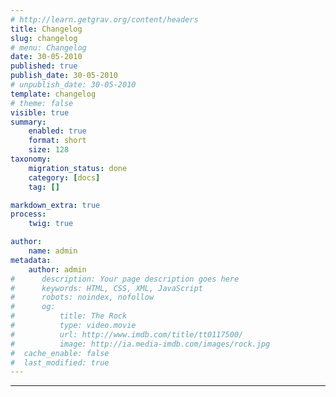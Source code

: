 ```yaml
---
# http://learn.getgrav.org/content/headers
title: Changelog
slug: changelog
# menu: Changelog
date: 30-05-2010
published: true
publish_date: 30-05-2010
# unpublish_date: 30-05-2010
template: changelog
# theme: false
visible: true
summary:
    enabled: true
    format: short
    size: 128
taxonomy:
    migration_status: done
    category: [docs]
    tag: []

markdown_extra: true 
process:
    twig: true

author:
    name: admin
metadata:
    author: admin
#      description: Your page description goes here
#      keywords: HTML, CSS, XML, JavaScript
#      robots: noindex, nofollow
#      og:
#          title: The Rock
#          type: video.movie
#          url: http://www.imdb.com/title/tt0117500/
#          image: http://ia.media-imdb.com/images/rock.jpg
#  cache_enable: false
#  last_modified: true
---
```




<hr>


<div class="changelog" markdown="1" >    
<!--{{ 'core'|beezdesk_changelog|markdown }}-->
</div>

